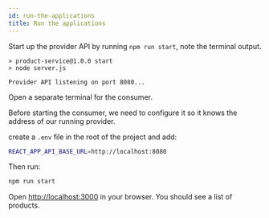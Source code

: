 ```yaml
---
id: run-the-applications
title: Run the applications
---
```


Start up the provider API by running `npm run start`, note the terminal output.

```
> product-service@1.0.0 start
> node server.js

Provider API listening on port 8080...
```

Open a separate terminal for the consumer.

Before starting the consumer, we need to configure it so it knows the address of our running provider.

create a `.env` file in the root of the project and add:

```bash
REACT_APP_API_BASE_URL=http://localhost:8080
```

Then run:

```bash
npm run start
```

Open [http://localhost:3000](http://localhost:3000) in your browser. You should see a list of products.
